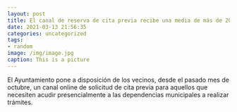 ```yaml
---
layout: post
title: El canal de reserva de cita previa recibe una media de más de 200 peticiones semanales
date: 2021-03-13 21:56:35
categories: uncategorized
tags:
- random
image: /img/image.jpg
caption: This is a picture
---
```

El Ayuntamiento pone a disposición de los vecinos, desde el pasado mes de octubre, un canal online de solicitud de cita previa para aquellos que necesiten acudir presencialmente a las dependencias municipales a realizar trámites.  
